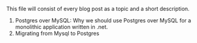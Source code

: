 This file will consist of every blog post as a topic and a short description.

1. Postgres over MySQL: Why we should use Postgres over MySQL for a monolithic application written in .net.
2. Migrating from Mysql to Postgres
